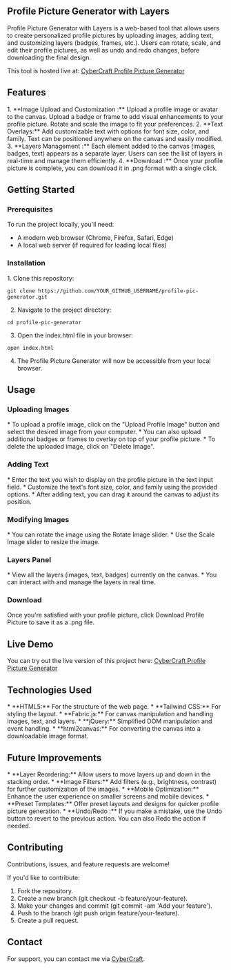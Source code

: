 ## Profile Picture Generator with Layers ##
Profile Picture Generator with Layers is a web-based tool that allows users to create personalized profile pictures by uploading images, adding text, and customizing layers (badges, frames, etc.). Users can rotate, scale, and edit their profile pictures, as well as undo and redo changes, before downloading the final design.

This tool is hosted live at: <a href="https://cybercraftit.com/apps/profile-pic-generator/">CyberCraft Profile Picture Generator</a>

<h2>Features</h2>
1. **Image Upload and Customization :**
   Upload a profile image or avatar to the canvas.
   Upload a badge or frame to add visual enhancements to your profile picture.
   Rotate and scale the image to fit your preferences.
2. **Text Overlays:**
   Add customizable text with options for font size, color, and family.
   Text can be positioned anywhere on the canvas and easily modified.
3. **Layers Management :**
   Each element added to the canvas (images, badges, text) appears as a separate layer.
   Users can see the list of layers in real-time and manage them efficiently.
4. **Download :**
   Once your profile picture is complete, you can download it in .png format with a single click.


<h2>Getting Started</h2>
<h3>Prerequisites</h3>

To run the project locally, you'll need:

* A modern web browser (Chrome, Firefox, Safari, Edge)
* A local web server (if required for loading local files)

<h3>Installation</h3>
1. Clone this repository:

 ````git clone https://github.com/YOUR_GITHUB_USERNAME/profile-pic-generator.git````

2. Navigate to the project directory:

```cd profile-pic-generator```

3. Open the index.html file in your browser:

```open index.html```

4. The Profile Picture Generator will now be accessible from your local browser.


<h2>Usage</h2>
<h3>Uploading Images</h3>
* To upload a profile image, click on the "Upload Profile Image" button and select the desired image from your computer.
* You can also upload additional badges or frames to overlay on top of your profile picture.
* To delete the uploaded image, click on "Delete Image".

<h3>Adding Text</h3>
* Enter the text you wish to display on the profile picture in the text input field.
* Customize the text's font size, color, and family using the provided options.
* After adding text, you can drag it around the canvas to adjust its position.

<h3>Modifying Images</h3>
* You can rotate the image using the Rotate Image slider.
* Use the Scale Image slider to resize the image.

<h3>Layers Panel</h3>
* View all the layers (images, text, badges) currently on the canvas.
* You can interact with and manage the layers in real time.

<h3>Download</h3>
Once you're satisfied with your profile picture, click Download Profile Picture to save it as a .png file.

<h2>Live Demo</h2>
You can try out the live version of this project here: <a target="_blank" href="http://localhost/practice/profile-picture-generator/">CyberCraft Profile Picture Generator</a>


<h2>Technologies Used</h2>
* **HTML5:** For the structure of the web page.
* **Tailwind CSS:** For styling the layout.
* **Fabric.js:** For canvas manipulation and handling images, text, and layers.
* **jQuery:** Simplified DOM manipulation and event handling.
* **html2canvas:** For converting the canvas into a downloadable image format.

<h2>Future Improvements</h2>
* **Layer Reordering:** Allow users to move layers up and down in the stacking order.
* **Image Filters:** Add filters (e.g., brightness, contrast) for further customization of the images.
* **Mobile Optimization:** Enhance the user experience on smaller screens and mobile devices.
* **Preset Templates:** Offer preset layouts and designs for quicker profile picture generation.
* **Undo/Redo :** If you make a mistake, use the Undo button to revert to the previous action. You can also Redo the action if needed.

<h2>Contributing</h2>
Contributions, issues, and feature requests are welcome!

If you'd like to contribute:

1. Fork the repository.
2. Create a new branch (git checkout -b feature/your-feature).
3. Make your changes and commit (git commit -am 'Add your feature').
4. Push to the branch (git push origin feature/your-feature). 
5. Create a pull request.

<h2>Contact</h2>
For support, you can contact me via <a href="https://cybercraftit.com/contact/" target="_blank">CyberCraft</a>.
